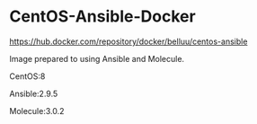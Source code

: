 # CentOS-Ansible-Docker

https://hub.docker.com/repository/docker/belluu/centos-ansible

Image prepared to using Ansible and Molecule.

CentOS:8

Ansible:2.9.5

Molecule:3.0.2
